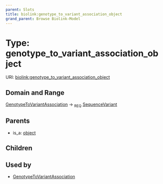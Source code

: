 ```yaml
---
parent: Slots
title: biolink:genotype_to_variant_association_object
grand_parent: Browse Biolink-Model
---
```


# Type: genotype_to_variant_association_object




URI: [biolink:genotype_to_variant_association_object](https://w3id.org/biolink/vocab/genotype_to_variant_association_object)

## Domain and Range

[GenotypeToVariantAssociation](GenotypeToVariantAssociation.md) ->  <sub>REQ</sub> [SequenceVariant](SequenceVariant.md)

## Parents

 *  is_a: [object](object.md)

## Children


## Used by

 * [GenotypeToVariantAssociation](GenotypeToVariantAssociation.md)
